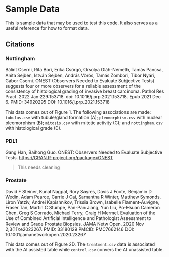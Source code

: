 # Sample Data
This is sample data that may be used to test this code. It also serves as a useful reference for how to format data.

## Citations
### Nottingham
Bálint Cserni, Rita Bori, Erika Csörgő, Orsolya Oláh-Németh, Tamás Pancsa, Anita Sejben, István Sejben, András Vörös, Tamás Zombori, Tibor Nyári, Gábor Cserni. ONEST (Observers Needed to Evaluate Subjective Tests) suggests four or more observers for a reliable assessment of the consistency of histological grading of invasive breast carcinoma. Pathol Res Pract. 2022 Jan:229:153718. doi: 10.1016/j.prp.2021.153718. Epub 2021 Dec 6. PMID: 34920295 DOI: 10.1016/j.prp.2021.153718

This data comes out of Figure 1. The following associations are made: `tubulus.csv` with tubule/gland formation (A); `pleomorphism.csv` with nuclear pleomorphism (B); `mitosis.csv` with mitotic activity (C); and `nottingham.csv` with histological grade (D).

### PDL1
Gang Han, Baihong Guo. ONEST: Observers Needed to Evaluate Subjective Tests. https://CRAN.R-project.org/package=ONEST

> This needs cleaning

### Prostate
David F Steiner, Kunal Nagpal, Rory Sayres, Davis J Foote, Benjamin D Wedin, Adam Pearce, Carrie J Cai, Samantha R Winter, Matthew Symonds, Liron Yatziv, Andrei Kapishnikov, Trissia Brown, Isabelle Flament-Auvigne, Fraser Tan, Martin C Stumpe, Pan-Pan Jiang, Yun Liu, Po-Hsuan Cameron Chen, Greg S Corrado, Michael Terry, Craig H Mermel. Evaluation of the Use of Combined Artificial Intelligence and Pathologist Assessment to Review and Grade Prostate Biopsies. JAMA Netw Open. 2020 Nov 2;3(11):e2023267. PMID: 33180129 PMCID: PMC7662146 DOI: 10.1001/jamanetworkopen.2020.23267

This data comes out of Figure 2D. The `treatment.csv` data is associated with the AI assisted table while `control.csv` convers the AI unassisted table.
